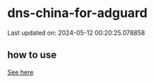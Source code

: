 # dns-china-for-adguard

Last updated on: 2024-05-12 00:20:25.078858

## how to use

[See here](https://github.com/AdguardTeam/AdGuardHome/wiki/Configuration#upstreams-from-file)
